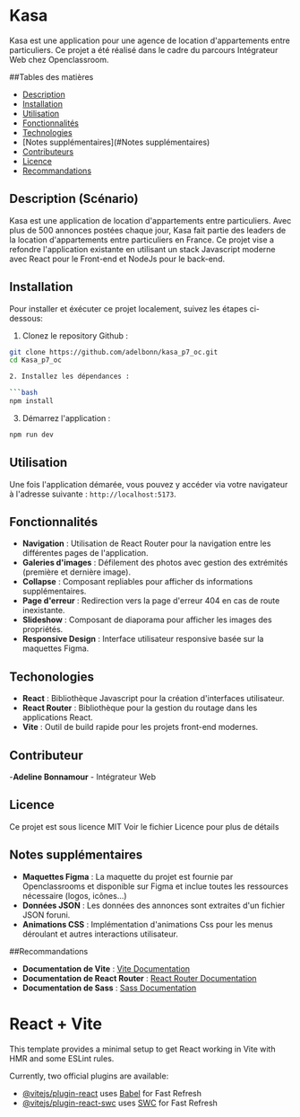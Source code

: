 # Kasa

Kasa est une application pour une agence de location d'appartements entre particuliers.
Ce projet a été réalisé dans le cadre du parcours Intégrateur Web chez Openclassroom.

##Tables des matières

- [Description](#description)
- [Installation](#Installation)
- [Utilisation](#Utilisation)
- [Fonctionnalités](#Fonctionnalités)
- [Technologies](#Technologies)
- [Notes supplémentaires](#Notes supplémentaires)
- [Contributeurs](#Contributeur)
- [Licence](#Licence)
- [Recommandations](#Recommandations)

## Description (Scénario)

Kasa est une application de location d'appartements entre particuliers. Avec plus de 500 annonces postées chaque jour, Kasa fait partie des leaders de la location d'appartements entre particuliers en France.
Ce projet vise a refondre l'application existante en utilisant un stack Javascript moderne avec React pour le Front-end et NodeJs pour le back-end.

## Installation

Pour installer et éxécuter ce projet localement, suivez les étapes ci-dessous:

1. Clonez le repository Github :

```bash
git clone https://github.com/adelbonn/kasa_p7_oc.git
cd Kasa_p7_oc

2. Installez les dépendances :

```bash
npm install
```

3. Démarrez l'application : 

```bash
npm run dev
```

## Utilisation 

Une fois l'application démarée, vous pouvez y accéder via votre navigateur à l'adresse suivante : `http://localhost:5173`.

## Fonctionnalités

- **Navigation** : Utilisation de React Router pour la navigation entre les différentes pages de l'application.
- **Galeries d'images** : Défilement des photos avec gestion des extrémités (première et dernière image). 
- **Collapse** : Composant repliables pour afficher ds informations supplémentaires.
- **Page d'erreur** : Redirection vers la page d'erreur 404 en cas de route inexistante.
- **Slideshow** : Composant de diaporama pour afficher les images des propriétés.
- **Responsive Design** : Interface utilisateur responsive basée sur la maquettes Figma.

## Techonologies

- **React** : Bibliothèque Javascript pour la création d'interfaces utilisateur.
- **React Router** : Bibliothèque pour la gestion du routage dans les applications React.
- **Vite** : Outil de build rapide pour les projets front-end modernes.

## Contributeur

-**Adeline Bonnamour** - Intégrateur Web 

## Licence

Ce projet est sous licence MIT
Voir le fichier Licence pour plus de détails

## Notes supplémentaires

- **Maquettes Figma** : La maquette du projet est fournie par Openclassrooms et disponible sur Figma et inclue toutes les ressources nécessaire (logos, icônes...)
- **Données JSON** : Les données des annonces sont extraites d'un fichier JSON foruni.
- **Animations CSS** : Implémentation d'animations Css pour les menus déroulant et autres interactions utilisateur.

##Recommandations
- **Documentation de Vite** : [Vite Documentation](https://vitejs.dev/guide/)
- **Documentation de React Router** : [React Router Documentation](https://reactrouter.com/)
- **Documentation de Sass** : [Sass Documentation](https://sass-lang.com/documentation)

# React + Vite

This template provides a minimal setup to get React working in Vite with HMR and some ESLint rules.

Currently, two official plugins are available:

- [@vitejs/plugin-react](https://github.com/vitejs/vite-plugin-react/blob/main/packages/plugin-react/README.md) uses [Babel](https://babeljs.io/) for Fast Refresh
- [@vitejs/plugin-react-swc](https://github.com/vitejs/vite-plugin-react-swc) uses [SWC](https://swc.rs/) for Fast Refresh
